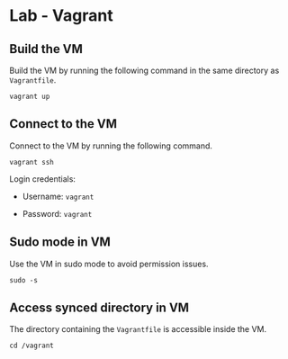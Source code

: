 # Lab - Vagrant

## Build the VM

Build the VM by running the following command in the same directory as `Vagrantfile`.

```shell
vagrant up
```

## Connect to the VM

Connect to the VM by running the following command.

```shell
vagrant ssh
```

Login credentials:

- Username: `vagrant`

- Password: `vagrant`

## Sudo mode in VM

Use the VM in sudo mode to avoid permission issues.

```shell
sudo -s
```

## Access synced directory in VM

The directory containing the `Vagrantfile` is accessible inside the VM.

```shell
cd /vagrant
```
